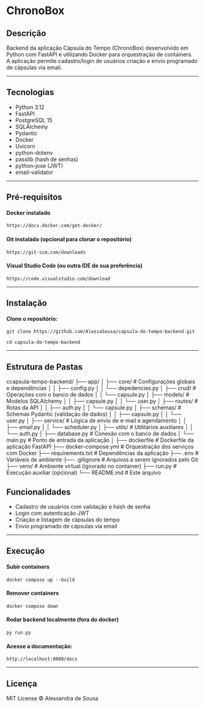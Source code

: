 # ChronoBox

## Descrição

Backend da aplicação Cápsula do Tempo (ChronoBox) desenvolvido em Python com FastAPI e utilizando Docker para orquestração de containers.  
A aplicação permite cadastro/login de usuários criação e envio programado de cápsulas via email.

---

## Tecnologias

- Python 3.12  
- FastAPI  
- PostgreSQL 15  
- SQLAlchemy  
- Pydantic  
- Docker 
- Uvicorn  
- python-dotenv  
- passlib (hash de senhas)  
- python-jose (JWT)  
- email-validator  

---

## Pré-requisitos

#### Docker instalado 
    https://docs.docker.com/get-docker/ 

#### Git instalado (opcional para clonar o repositório)
    https://git-scm.com/downloads
    
#### Visual Studio Code (ou outra IDE de sua preferência)
    https://code.visualstudio.com/download

---

## Instalação

#### Clone o repositório:  
    git clone https://github.com/AlessaSousa/capsula-do-tempo-backend.git

    cd capsula-do-tempo-backend

---

## Estrutura de Pastas
ccapsula-tempo-backend/
├── app/
│   ├── core/                 # Configurações globais e dependências
│   │   ├── config.py
│   │   └── depedencies.py
│   ├── crud/                 # Operações com o banco de dados
│   │   └── capsule.py
│   ├── models/               # Modelos SQLAlchemy
│   │   ├── capsule.py
│   │   └── user.py
│   ├── routes/               # Rotas da API
│   │   ├── auth.py
│   │   └── capsule.py
│   ├── schemas/              # Schemas Pydantic (validação de dados)
│   │   ├── capsule.py
│   │   └── user.py
│   ├── service/              # Lógica de envio de e-mail e agendamento
│   │   ├── email.py
│   │   └── scheduler.py
│   ├── utils/                # Utilitários auxiliares
│   │   └── auth.py
│   ├── database.py           # Conexão com o banco de dados
│   └── main.py               # Ponto de entrada da aplicação
│
├── dockerfile                # Dockerfile da aplicação FastAPI
├── docker-compose.yml        # Orquestração dos serviços com Docker
├── requirements.txt          # Dependências da aplicação
├── .env                      # Variáveis de ambiente
├── .gitignore                # Arquivos a serem ignorados pelo Git
├── venv/                     # Ambiente virtual (ignorado no container)
├── run.py                    # Execução auxiliar (opcional)
└── README.md                 # Este arquivo

## Funcionalidades
- Cadastro de usuários com validação e hash de senha
- Login com autenticação JWT
- Criação e listagem de cápsulas do tempo
- Envio programado de cápsulas via email 

---

## Execução
#### Subir containers
    docker compose up --build
#### Remover containers
    docker compose down
#### Rodar backend localmente (fora do docker)
    py run.py
#### Acesse a documentação: 
    http://localhost:8000/docs

---

## Licença
MIT License © Alessandra de Sousa